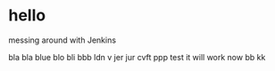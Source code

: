 # hello
messing around with Jenkins

bla bla
blue blo
bli bbb
ldn v
jer jur
cvft
ppp
test
it will work
now
bb
kk
